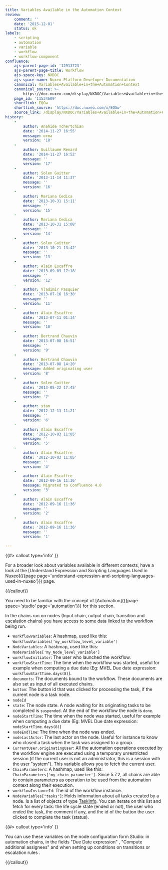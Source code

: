 ```yaml
---
title: Variables Available in the Automation Context
review:
    comment: ''
    date: '2015-12-01'
    status: ok
labels:
    - scripting
    - automation
    - variable
    - workflow
    - workflow-component
confluence:
    ajs-parent-page-id: '12913723'
    ajs-parent-page-title: Workflow
    ajs-space-key: NXDOC
    ajs-space-name: Nuxeo Platform Developer Documentation
    canonical: Variables+Available+in+the+Automation+Context
    canonical_source: >-
        https://doc.nuxeo.com/display/NXDOC/Variables+Available+in+the+Automation+Context
    page_id: '11534609'
    shortlink: EQGw
    shortlink_source: 'https://doc.nuxeo.com/x/EQGw'
    source_link: /display/NXDOC/Variables+Available+in+the+Automation+Context
history:
    - 
        author: Anahide Tchertchian
        date: '2014-11-27 16:55'
        message: orma
        version: '18'
    - 
        author: Guillaume Renard
        date: '2014-11-27 16:52'
        message: ''
        version: '17'
    - 
        author: Solen Guitter
        date: '2013-11-14 11:37'
        message: ''
        version: '16'
    - 
        author: Mariana Cedica
        date: '2013-10-31 15:11'
        message: ''
        version: '15'
    - 
        author: Mariana Cedica
        date: '2013-10-31 15:08'
        message: ''
        version: '14'
    - 
        author: Solen Guitter
        date: '2013-10-21 13:42'
        message: ''
        version: '13'
    - 
        author: Alain Escaffre
        date: '2013-09-09 17:18'
        message: ''
        version: '12'
    - 
        author: Vladimir Pasquier
        date: '2013-07-16 16:38'
        message: ''
        version: '11'
    - 
        author: Alain Escaffre
        date: '2013-07-11 01:34'
        message: ''
        version: '10'
    - 
        author: Bertrand Chauvin
        date: '2013-07-08 16:51'
        message: ''
        version: '9'
    - 
        author: Bertrand Chauvin
        date: '2013-07-08 14:20'
        message: Added originating user
        version: '8'
    - 
        author: Solen Guitter
        date: '2013-05-22 17:45'
        message: ''
        version: '7'
    - 
        author: stan
        date: '2012-12-13 11:21'
        message: ''
        version: '6'
    - 
        author: Alain Escaffre
        date: '2012-10-03 11:05'
        message: ''
        version: '5'
    - 
        author: Alain Escaffre
        date: '2012-10-03 11:05'
        message: ''
        version: '4'
    - 
        author: Alain Escaffre
        date: '2012-09-16 11:36'
        message: Migrated to Confluence 4.0
        version: '3'
    - 
        author: Alain Escaffre
        date: '2012-09-16 11:36'
        message: ''
        version: '2'
    - 
        author: Alain Escaffre
        date: '2012-09-16 11:36'
        message: ''
        version: '1'

---
```

{{#> callout type='info' }}

For a broader look about variables available in different contexts, have a look at the [Understand Expression and Scripting Languages Used in Nuxeo]({{page page='understand-expression-and-scripting-languages-used-in-nuxeo'}}) page.

{{/callout}}

You need to be familiar with the concept of [Automation]({{page space='studio' page='automation'}}) for this section.

In the chains run on nodes (Input chain, output chain, transition and escalation chains) you have access to some data linked to the workflow being run.

*   `WorkflowVariables`: A hashmap, used like this: `WorkflowVariables['my_workflow_level_variable']`
*   `NodeVariables`: A hashmap, used like this: `NodeVariables['my_Node_level_variable']`
*   `workflowInitiator`: The user who launched the workflow.
*   `workflowStartTime`: The time when the workflow was started, useful for example when computing a due date (Eg: MVEL Due date expression: `workflowStartTime.days(8)`).
*   `documents`: The documents bound to the workflow. These documents are also set as input of all executed chains.
*   `button`: The button id that was clicked for processing the task, if the current node is a task node.
*   `nodeId`
*   `state`: The node state. A node waiting for its originating tasks to be completed is `suspended`. At the end of the workflow the node is `done`.
*   `nodeStartTime`: The time when the node was started, useful for example when computing a due date (Eg: MVEL Due date expression: `nodeStartTime.days(8)`)
*   `nodeEndTime`: The time when the node was ended.
*   `nodeLastActor`: The last actor on the node. Useful for instance to know who closed a task when the task was assigned to a group.
*   `CurrentUser.originatingUser`: All the automation operations executed by the workflow engine are executed using a temporary unrestricted session (if the current user is not an administrator, this is a session with the user "system"). This variable allows you to fetch the current user.
*   `ChainParameters`: A hashmap, used like this: `ChainParameters['my_chain_parameter']`. Since 5.7.2, all chains are able to contain parameters as operation to be used from the automation context along their execution.
*   `workflowInstanceId`: The id of the workflow instance.
*   `NodeVariables["tasks"]`: Holds information about all tasks created by a node. Is a list of objects of type [TaskInfo](http://community.nuxeo.com/api/nuxeo/5.8/javadoc/org/nuxeo/ecm/platform/routing/core/impl/GraphNode.TaskInfo.html). You can iterate on this list and fetch for every task: the life cycle state (ended or not), the user who ended the task, the comment if any, and the id of the button the user clicked to complete the task (status).

{{#> callout type='info' }}

You can use these variables&nbsp;on the node configuration form Studio: in automation chains, in the fields "Due Date expression" , "Compute additional assignees" and when setting up conditions on transitions or escalation rules .

{{/callout}}